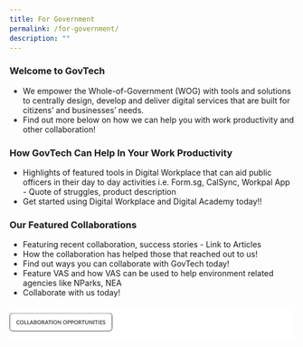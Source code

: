 ```yaml
---
title: For Government
permalink: /for-government/
description: ""
---
```

### **Welcome to GovTech**

* We empower the Whole-of-Government (WOG) with tools and solutions to centrally design, develop and deliver digital services that are built for citizens’ and businesses’ needs.
* Find out more below on how we can help you with work productivity and other collaboration!

### **How GovTech Can Help In Your Work Productivity**
* Highlights of featured tools in Digital Workplace that can aid public officers in their day to day activities i.e. Form.sg, CalSync, Workpal App - Quote of struggles, product description 
* Get started using Digital Workplace and Digital Academy today!!

### **Our Featured Collaborations**
* Featuring recent collaboration, success stories - Link to Articles
* How the collaboration has helped those that reached out to us! 
* Find out ways you can collaborate with GovTech today! 
* Feature VAS and how VAS can be used to help environment related agencies like NParks, NEA
* Collaborate with us today!

![](/images/collaborate%20cta.png)